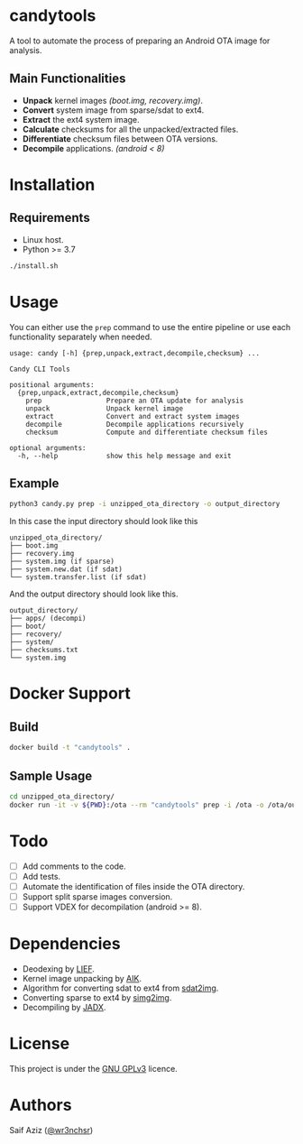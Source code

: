 # candytools
A tool to automate the process of preparing an Android OTA image for analysis.

## Main Functionalities
* **Unpack** kernel images *(boot.img, recovery.img)*.
* **Convert** system image from sparse/sdat to ext4.
* **Extract** the ext4 system image.
* **Calculate** checksums for all the unpacked/extracted files.
* **Differentiate** checksum files between OTA versions.
* **Decompile** applications. *(android < 8)*

# Installation
## Requirements
* Linux host.
* Python >= 3.7


```bash
./install.sh
```

# Usage
You can either use the `prep` command to use the entire pipeline or use each functionality separately when needed.

```
usage: candy [-h] {prep,unpack,extract,decompile,checksum} ...

Candy CLI Tools

positional arguments:
  {prep,unpack,extract,decompile,checksum}
    prep                Prepare an OTA update for analysis
    unpack              Unpack kernel image
    extract             Convert and extract system images
    decompile           Decompile applications recursively
    checksum            Compute and differentiate checksum files

optional arguments:
  -h, --help            show this help message and exit
```

## Example
```bash
python3 candy.py prep -i unzipped_ota_directory -o output_directory
```
In this case the input directory should look like this 
```
unzipped_ota_directory/
├── boot.img
├── recovery.img
├── system.img (if sparse)
├── system.new.dat (if sdat)
└── system.transfer.list (if sdat)
```
And the output directory should look like this.
```
output_directory/
├── apps/ (decompi)
├── boot/
├── recovery/
├── system/
├── checksums.txt
└── system.img
```

# Docker Support
## Build

```bash
docker build -t "candytools" .
```
## Sample Usage

```bash
cd unzipped_ota_directory/
docker run -it -v ${PWD}:/ota --rm "candytools" prep -i /ota -o /ota/output -d
```

# Todo
- [ ] Add comments to the code.
- [ ] Add tests.
- [ ] Automate the identification of files inside the OTA directory.
- [ ] Support split sparse images conversion.
- [ ] Support VDEX for decompilation (android >= 8).
<!-- https://github.com/lief-project/LIEF/issues/549 -->
<!-- https://github.com/anestisb/vdexExtractor -->

# Dependencies
* Deodexing by [LIEF](https://github.com/lief-project/LIEF).
* Kernel image unpacking by [AIK](https://github.com/ndrancs/AIK-Linux-x32-x64).
* Algorithm for converting sdat to ext4 from [sdat2img](https://github.com/xpirt/sdat2img).
* Converting sparse to ext4 by [simg2img](https://github.com/anestisb/android-simg2img).
* Decompiling by [JADX](https://github.com/skylot/jadx).

# License
This project is under the [GNU GPLv3](./LICENCE) licence.

# Authors
Saif Aziz ([@wr3nchsr](https://www.twitter.com/wr3nchsr))